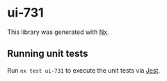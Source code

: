 # ui-731

This library was generated with [Nx](https://nx.dev).

## Running unit tests

Run `nx test ui-731` to execute the unit tests via [Jest](https://jestjs.io).
